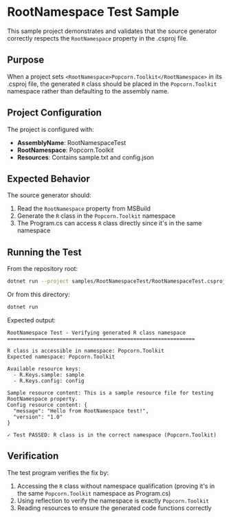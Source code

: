 # RootNamespace Test Sample

This sample project demonstrates and validates that the source generator correctly respects the `RootNamespace` property in the .csproj file.

## Purpose

When a project sets `<RootNamespace>Popcorn.Toolkit</RootNamespace>` in its .csproj file, the generated `R` class should be placed in the `Popcorn.Toolkit` namespace rather than defaulting to the assembly name.

## Project Configuration

The project is configured with:
- **AssemblyName**: RootNamespaceTest
- **RootNamespace**: Popcorn.Toolkit
- **Resources**: Contains sample.txt and config.json

## Expected Behavior

The source generator should:
1. Read the `RootNamespace` property from MSBuild
2. Generate the `R` class in the `Popcorn.Toolkit` namespace
3. The Program.cs can access `R` class directly since it's in the same namespace

## Running the Test

From the repository root:
```bash
dotnet run --project samples/RootNamespaceTest/RootNamespaceTest.csproj
```

Or from this directory:
```bash
dotnet run
```

Expected output:
```
RootNamespace Test - Verifying generated R class namespace
=============================================================

R class is accessible in namespace: Popcorn.Toolkit
Expected namespace: Popcorn.Toolkit

Available resource keys:
  - R.Keys.sample: sample
  - R.Keys.config: config

Sample resource content: This is a sample resource file for testing RootNamespace property.
Config resource content: {
  "message": "Hello from RootNamespace test!",
  "version": "1.0"
}

✓ Test PASSED: R class is in the correct namespace (Popcorn.Toolkit)
```

## Verification

The test program verifies the fix by:
1. Accessing the `R` class without namespace qualification (proving it's in the same `Popcorn.Toolkit` namespace as Program.cs)
2. Using reflection to verify the namespace is exactly `Popcorn.Toolkit` 
3. Reading resources to ensure the generated code functions correctly

